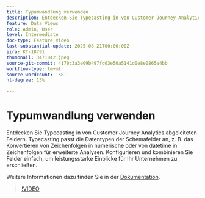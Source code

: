 ```yaml
---
title: Typumwandlung verwenden
description: Entdecken Sie Typecasting in von Customer Journey Analytics abgeleiteten Feldern.
feature: Data Views
role: Admin, User
level: Intermediate
doc-type: Feature Video
last-substantial-update: 2025-08-21T00:00:00Z
jira: KT-18791
thumbnail: 3471042.jpeg
source-git-commit: 4170c3a3e09b497fd03e50a5141d0e8e0865e4bb
workflow-type: tm+mt
source-wordcount: '58'
ht-degree: 13%

---
```


# Typumwandlung verwenden

Entdecken Sie Typecasting in von Customer Journey Analytics abgeleiteten Feldern. Typecasting passt die Datentypen der Schemafelder an, z. B. das Konvertieren von Zeichenfolgen in numerische oder von datetime in Zeichenfolgen für erweiterte Analysen. Konfigurieren und kombinieren Sie Felder einfach, um leistungsstarke Einblicke für Ihr Unternehmen zu erschließen.

Weitere Informationen dazu finden Sie in der [Dokumentation](https://experienceleague.adobe.com/de/docs/analytics-platform/using/cja-dataviews/derived-fields).

>[!VIDEO](https://video.tv.adobe.com/v/3471042/?learn=on)
